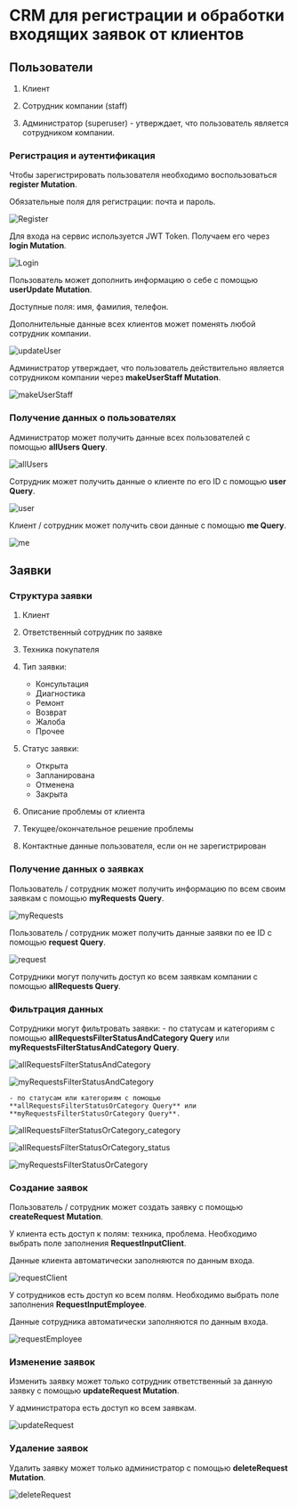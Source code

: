 # CRM для регистрации и обработки входящих заявок от клиентов

## Пользователи

1. Клиент

2. Сотрудник компании (staff)

3. Администратор (superuser) - утверждает, что пользователь является сотрудником компании.

### Регистрация и аутентификация

Чтобы зарегистрировать пользователя необходимо воспользоваться **register Mutation**.

Обязательные поля для регистрации: почта и пароль.

![Register](img/register.png)

Для входа на сервис используется JWT Token. Получаем его через **login Mutation**.

![Login](img/login.png)

Пользователь может дополнить информацию о себе с помощью **userUpdate Mutation**.

Доступные поля: имя, фамилия, телефон.

Дополнительные данные всех клиентов может поменять любой сотрудник компании.

![updateUser](img/updateUser.png)

Администратор утверждает, что пользователь действительно является сотрудником компании через **makeUserStaff Mutation**.

![makeUserStaff](img/makeUserStaff.png)

### Получение данных о пользователях

Администратор может получить данные всех пользователей с помощью **allUsers Query**.

![allUsers](img/allUsers.png)

Сотрудник может получить данные о клиенте по его ID c помощью **user Query**.

![user](img/user.png)

Клиент / сотрудник может получить свои данные с помощью **me Query**.

![me](img/me.png)

## Заявки

### Структура заявки

1. Клиент

2. Ответственный сотрудник по заявке

3. Техника покупателя

4. Тип заявки:

    - Консультация
    - Диагностика
    - Ремонт
    - Возврат
    - Жалоба
    - Прочее

5. Статус заявки:

    - Открыта
    - Запланирована
    - Отменена
    - Закрыта

6. Описание проблемы от клиента

7. Текущее/окончательное решение проблемы

8. Контактные данные пользователя, если он не зарегистрирован

### Получение данных о заявках

Пользователь / сотрудник может получить информацию по всем своим заявкам с помощью **myRequests Query**.

![myRequests](img/myRequests.png)

Пользователь / сотрудник может получить данные заявки по ее ID с помощью **request Query**.

![request](img/request.png)

Сотрудники могут получить доступ ко всем заявкам компании с помощью **allRequests Query**.

### Фильтрация данных

Сотрудники могут фильтровать заявки:
    - по статусам и категориям с помощью **allRequestsFilterStatusAndCategory Query** или **myRequestsFilterStatusAndCategory Query**.

![allRequestsFilterStatusAndCategory](img/allRequestsFilterStatusAndCategory.png)

![myRequestsFilterStatusAndCategory](img/myRequestsFilterStatusAndCategory.png)

    - по статусам или категориям с помощью **allRequestsFilterStatusOrCategory Query** или **myRequestsFilterStatusOrCategory Query**.

![allRequestsFilterStatusOrCategory_category](img/allRequestsFilterStatusOrCategory_category.png)

![allRequestsFilterStatusOrCategory_status](img/allRequestsFilterStatusOrCategory_status.png)

![myRequestsFilterStatusOrCategory](img/myRequestsFilterStatusOrCategory.png)

### Создание заявок

Пользователь / сотрудник может создать заявку с помощью **createRequest Mutation**.

У клиента есть доступ к полям: техника, проблема. Необходимо выбрать поле заполнения **RequestInputClient**.

Данные клиента автоматически заполняются по данным входа.

![requestClient](img/requestClient.png)

У сотрудников есть доступ ко всем полям. Необходимо выбрать поле заполнения **RequestInputEmployee**.

Данные сотрудника автоматически заполняются по данным входа.

![requestEmployee](img/requestEmployee.png)

### Изменение заявок

Изменить заявку может только сотрудник ответственный за данную заявку с помощью **updateRequest Mutation**.

У администратора есть доступ ко всем заявкам.

![updateRequest](img/updateRequest.png)

### Удаление заявок

Удалить заявку может только администратор с помощью **deleteRequest Mutation**.

![deleteRequest](img/deleteRequest.png)
